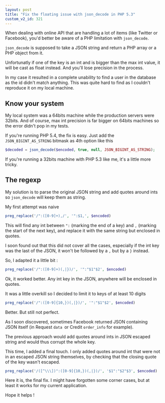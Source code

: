 ```yaml
---
layout: post
title: "Fix the floating issue with json_decode in PHP 5.3"
custom_v2_id: 321
---
```


When dealing with online API that are handling a lot of items (like Twitter or
Facebook), you'd better be aware of a PHP limitation with `json_decode`.

`json_decode` is supposed to take a JSON string and return a PHP array or a
PHP object from it.

Unfortunatly if one of the key is an int and is bigger than the max int value,
it will be cast as float instead. And you'll lose precision in the process.

In my case it resulted in a complete unability to find a user in the database
as the id didn't match anything. This was quite hard to find as I couldn't
reproduce it on my local machine.

## Know your system

My local system was a 64bits machine while the production servers were 32bits.
And of course, max int precision is far bigger on 64bits machines so the error
didn't pop in my tests.

If you're running PHP 5.4, the fix is easy. Just add the
`JSON_BIGINT_AS_STRING` bitmask as 4th option like this

    
```php
$decoded = json_decode($encoded, true, null, JSON_BIGINT_AS_STRING);
```

If you're running a 32bits machine with PHP 5.3 like me, it's a little more
tricky.

## The regexp

My solution is to parse the original JSON string and add quotes around ints so
`json_decode` will keep them as string.

My first attempt was naive

    
```php
preg_replace('/":([0-9]+),/', '":$1,', $encoded)
```

This will find any int between `":` (marking the end of a key) and `,`
(marking the start of the next key), and replace it with the same string but
enclosed in quotes.

I soon found out that this did not cover all the cases, especially if the int
key was the last of the JSON, it won't be followed by a `,` but by a `}`
instead.

So, I adapted it a little bit :

    
```php
preg_replace('/":([0-9]+)(,|})/', '":"$1"$2', $encoded)
```

Ok, it worked better. Any int key in the JSON, anywhere will be enclosed in
quotes.

It was a little overkill so I decided to limit it to keys of at least 10
digits

    
```php
preg_replace('/":([0-9]{10,})(,|})/', '":"$1"$2', $encoded)
```

Better. But still not perfect.

As I soon discovered, sometimes Facebook returned JSON containing JSON itself
(in Request `data `or Credit `order_info` for example).

The previous approach would add quotes around ints in JSON escaped string and
would thus corrupt the whole key.

This time, I added a final touch. I only added quotes around int that were not
in an escaped JSON string themselves, by checking that the closing quote of
the key wasn't escaped.

    
```php
preg_replace('/([^\\\])":([0-9]{10,})(,|})/', '$1":"$2"$3', $encoded)
```

Here it is, the final fix. I might have forgotten some corner cases, but at
least it works for my current application.

Hope it helps !

  

